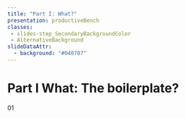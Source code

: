 ```yaml
---
title: "Part I: What?"
presentation: productiveBench
classes:
 - slides-step_SecondaryBackgroundColor
 - AlternativeBackground
slideDataAttr: 
  - background: "#040707"
---
```

<div class="TitleAligner TitleAligner-CenterCenter">
        <div>
             <h1 class="SlideMainTitle AlternativeBackground-title slides-step_SecondaryBackgroundColor-title u-serif">Part I What: The boilerplate?</h1>
            <div class="AlternativeBackground-topicIndex slides-step_SecondaryBackgroundColor-topicIndex">01</div>
        </div>
</div>
